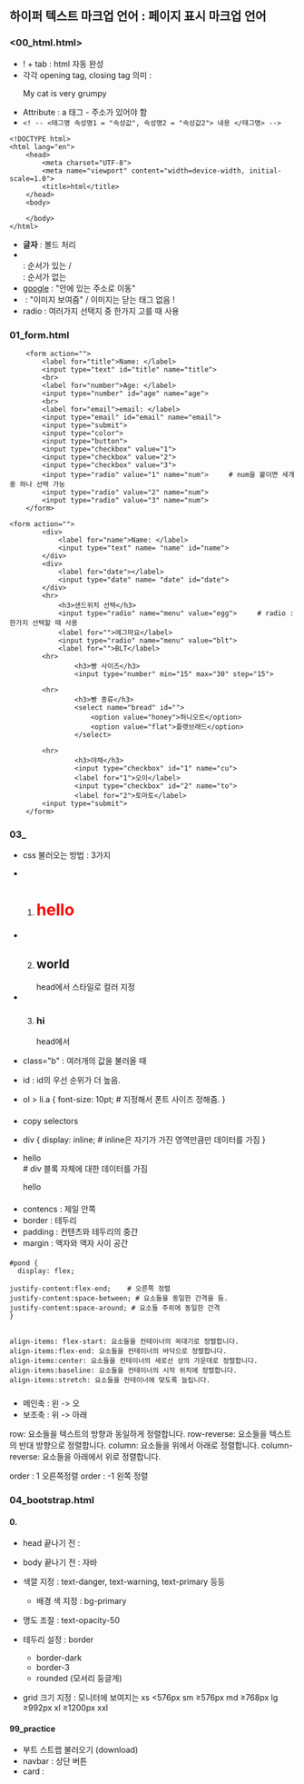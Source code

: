 ## 하이퍼 텍스트 마크업 언어 :  페이지 표시 마크업 언어


### <00_html.html>
- ! + tab : html 자동 완성
- 각각 opening tag, closing tag 의미 : <p>My cat is very grumpy</p>
- Attribute : a 태그 - 주소가 있어야 함 
- `<! -- <태그명 속성명1 = "속성값", 속성명2 = "속성값2"> 내용 </태그명> -->`

```
<!DOCTYPE html>
<html lang="en">
    <head>
        <meta charset="UTF-8">
        <meta name="viewport" content="width=device-width, initial-scale=1.0">
        <title>html</title>   
    </head>
    <body>
    
    </body>
</html>
```

- <strong>글자</strong> : 볼드 처리
- <ul></ul> : 순서가 있는  / <ol></ol> : 순서가 없는
- <a href="https://google.com">google</a> :  "안에 있는 주소로 이동"
- <img src="./hello.jpg" alt=""> : "이미지 보여줌" / 이미지는 닫는 태그 없음 !
- radio : 여러가지 선택지 중 한가지 고를 때 사용

### 01_form.html
```
    <form action="">
        <label for="title">Name: </label>
        <input type="text" id="title" name="title">
        <br>
        <label for="number">Age: </label>
        <input type="number" id="age" name="age"> 
        <br>
        <label for="email">email: </label>
        <input type="email" id="email" name="email">
        <input type="submit">
        <input type="color">
        <input type="button">
        <input type="checkbox" value="1">
        <input type="checkbox" value="2">
        <input type="checkbox" value="3">
        <input type="radio" value="1" name="num">     # num을 붙이면 세개 중 하나 선택 가능
        <input type="radio" value="2" name="num">
        <input type="radio" value="3" name="num">
    </form>  
```

```
<form action="">
        <div>
            <label for="name">Name: </label>
            <input type="text" name= "name" id="name">
        </div>
        <div>
            <label for="date"></label>
            <input type="date" name= "date" id="date">
        </div>
        <hr>
            <h3>샌드위치 선택</h3>
            <input type="radio" name="menu" value="egg">     # radio : 한가지 선택할 때 사용
            <label for="">에그마요</label>
            <input type="radio" name="menu" value="blt">
            <label for="">BLT</label>
        <hr>
                <h3>빵 사이즈</h3>
                <input type="number" min="15" max="30" step="15">

        <hr>
                <h3>빵 종류</h3>
                <select name="bread" id="">
                    <option value="honey">허니오트</option>
                    <option value="flat">플랫브래드</option>
                </select>

        <hr>
                <h3>야채</h3>
                <input type="checkbox" id="1" name="cu">
                <label for="1">오이</label>
                <input type="checkbox" id="2" name="to">
                <label for="2">토마토</label>
        <input type="submit">
    </form>
```

### 03_
- css 불러오는 방법 : 3가지

- 1) <h1 style="color: red">hello</h1>
- 2) <h2>world</h2>  head에서 스타일로 컬러 지정
- 3) <h3>hi</h3> head에서 <link rel="stylesheet" href="mycss.css">  
          

- class="b" : 여러개의 값을 불러올 때 
- id : id의 우선 순위가 더 높음.


- ol > li.a {
    font-size: 10pt;   # 지정해서 폰트 사이즈 정해줌.
}

#### 
- copy selectors

- div {
    display: inline;  # inline은 자기가 가진 영역만큼만 데이터를 가짐 
}                        
-  <div>hello</div>     # div 블록 자체에 대한 데이터를 가짐 
    <p>hello</p>                   



#### 
- contencs : 제일 안쪽
- border : 테두리
- padding : 컨텐츠와 테두리의 중간
- margin : 액자와 액자 사이 공간 


####
```
#pond {
  display: flex; 

justify-content:flex-end;    # 오른쪽 정렬
justify-content:space-between; # 요소들을 동일한 간격을 둠.
justify-content:space-around; # 요소들 주위에 동일한 간격
}


align-items: flex-start: 요소들을 컨테이너의 꼭대기로 정렬합니다.
align-items:flex-end: 요소들을 컨테이너의 바닥으로 정렬합니다.
align-items:center: 요소들을 컨테이너의 세로선 상의 가운데로 정렬합니다.
align-items:baseline: 요소들을 컨테이너의 시작 위치에 정렬합니다.
align-items:stretch: 요소들을 컨테이너에 맞도록 늘립니다.
```

###
- 메인축 : 왼 -> 오
- 보조축 : 위 -> 아래

row: 요소들을 텍스트의 방향과 동일하게 정렬합니다.
row-reverse: 요소들을 텍스트의 반대 방향으로 정렬합니다.
column: 요소들을 위에서 아래로 정렬합니다.
column-reverse: 요소들을 아래에서 위로 정렬합니다.

order : 1 오른쪽정렬
order : -1 왼쪽 정렬

### 04_bootstrap.html

#### 0. 
- head 끝나기 전 : <link href="https://cdn.jsdelivr.net/npm/bootstrap@5.3.3/dist/css/bootstrap.min.css" rel="stylesheet" integrity="sha384-QWTKZyjpPEjISv5WaRU9OFeRpok6YctnYmDr5pNlyT2bRjXh0JMhjY6hW+ALEwIH" crossorigin="anonymous">

- body 끝나기 전 : 자바 <script src="https://cdn.jsdelivr.net/npm/bootstrap@5.3.3/dist/js/bootstrap.bundle.min.js" integrity="sha384-YvpcrYf0tY3lHB60NNkmXc5s9fDVZLESaAA55NDzOxhy9GkcIdslK1eN7N6jIeHz" crossorigin="anonymous"></script>


- 색깔 지정 : text-danger, text-warning, text-primary 등등 
    - 배경 색 지정 : bg-primary
- 명도 조절 : text-opacity-50
- 테두리 설정 : border
    - border-dark 
    - border-3 
    - rounded (모서리 둥글게) 

- grid 크기 지정 : 모니터에 보여지는 
xs
<576px	sm
≥576px	md
≥768px	lg
≥992px	xl
≥1200px	xxl


#### 99_practice
- 부트 스트랩 불러오기 (download)
- navbar : 상단 버튼 
- card : 
